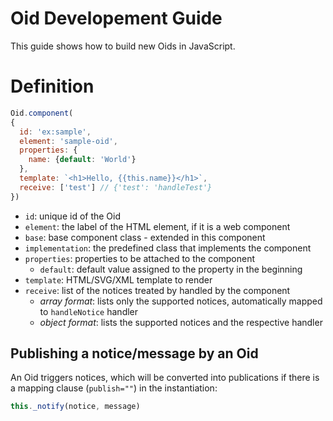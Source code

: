 # Oid Developement Guide

This guide shows how to build new Oids in JavaScript.

# Definition

~~~js
Oid.component(
{
  id: 'ex:sample',
  element: 'sample-oid',
  properties: {
    name: {default: 'World'}
  },
  template: `<h1>Hello, {{this.name}}</h1>`,
  receive: ['test'] // {'test': 'handleTest'}
})
~~~

* `id`: unique id of the Oid
* `element`: the label of the HTML element, if it is a web component
* `base`: base component class - extended in this component
* `implementation`: the predefined class that implements the component
* `properties`: properties to be attached to the component
  * `default`: default value assigned to the property in the beginning
* `template`: HTML/SVG/XML template to render
* `receive`: list of the notices treated by handled by the component
  * *array format*: lists only the supported notices, automatically mapped to  `handleNotice` handler
  * *object format*: lists the supported notices and the respective handler

## Publishing a notice/message by an Oid

An Oid triggers notices, which will be converted into publications if there is a mapping clause (`publish=""`) in the instantiation:

~~~javascript
this._notify(notice, message)
~~~
